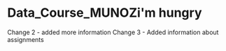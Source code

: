
# Data_Course_MUNOZi'm hungry
Change 2 - added more information
Change 3 - Added information about assignments
